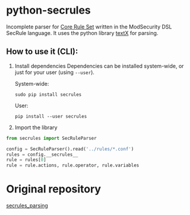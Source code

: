 # python-secrules

Incomplete parser for [Core Rule Set](https://github.com/coreruleset/coreruleset/) written in the ModSecurity DSL SecRule language. It uses the python library [textX](http://www.igordejanovic.net/textX/) for parsing.

## How to use it (CLI):

1. Install dependencies
    Dependencies can be installed system-wide, or just for your user (using `--user`).

    System-wide:
    ```shell
    sudo pip install secrules
    ```
    User:
    ```shell
    pip install --user secrules
    ```

2. Import the library
```python
from secrules import SecRuleParser

config = SecRuleParser().read('../rules/*.conf')
rules = config.__secrules__
rule = rules[0]
rule = rule.actions, rule.operator, rule.variables
```

# Original repository
[secrules_parsing](https://github.com/coreruleset/secrules_parsing)
